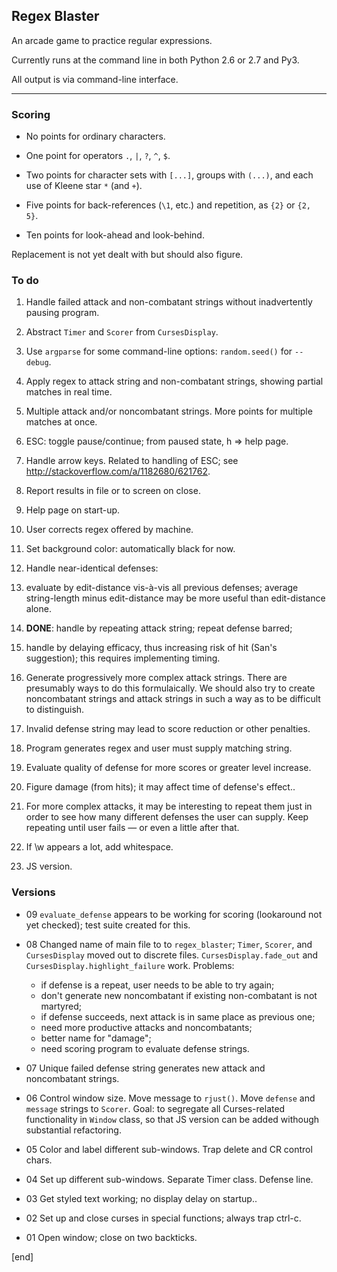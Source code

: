 ## Regex Blaster

An arcade game to practice regular expressions.

Currently runs at the command line in both Python 2.6 or 2.7 and Py3.

All output is via command-line interface.

---

### Scoring

 * No points for ordinary characters.

 * One point for operators `.`, `|`, `?`, `^`, `$`.

 * Two points for character sets with `[...]`, groups with `(...)`, and each use of Kleene star `*` (and `+`).

 * Five points for back-references (`\1`, etc.) and repetition, as `{2}` or `{2, 5}`.

 * Ten points for look-ahead and look-behind.

Replacement is not yet dealt with but should also figure.


### To do

 1. Handle failed attack and non-combatant strings without inadvertently pausing program.

 1. Abstract `Timer` and `Scorer` from `CursesDisplay`.

 1. Use `argparse` for some command-line options: `random.seed()` for `--debug`.

 1. Apply regex to attack string and non-combatant strings, showing partial matches in real time.

 1. Multiple attack and/or noncombatant strings. More points for multiple matches at once.

 1. ESC: toggle pause/continue; from paused state, h => help page.

 1. Handle arrow keys. Related to handling of ESC; see http://stackoverflow.com/a/1182680/621762.

 1. Report results in file or to screen on close.

 1. Help page on start-up. 
 
 1. User corrects regex offered by machine.

 1. Set background color: automatically black for now.

 1. Handle near-identical defenses:

  2. evaluate by edit-distance vis-à-vis all previous defenses; average string-length minus edit-distance may be more useful than edit-distance alone.
  2. **DONE**: handle by repeating attack string; repeat defense barred;
  2. handle by delaying efficacy, thus increasing risk of hit (San's  suggestion); this requires implementing timing.

 1. Generate progressively more complex attack strings. There are presumably ways to do this formulaically. We should also try to create noncombatant strings and attack strings in such a way as to be difficult to distinguish.

 1. Invalid defense string may lead to score reduction or other penalties.

 1. Program generates regex and user must supply matching string.

 1. Evaluate quality of defense for more scores or greater level increase.

 1. Figure damage (from hits); it may affect time of defense's effect..

 1. For more complex attacks, it may be interesting to repeat them just in order to see how many different defenses the user can supply. Keep repeating until user fails — or even a little after that.

 1. If \w appears a lot, add whitespace.

 1. JS version.

### Versions

 * 09 `evaluate_defense` appears to be working for scoring (lookaround not yet checked); test suite created for this.

 * 08 Changed name of main file to to `regex_blaster`; `Timer`, `Scorer`, and `CursesDisplay` moved out to discrete files. `CursesDisplay.fade_out` and `CursesDisplay.highlight_failure` work. Problems: 

   * if defense is a repeat, user needs to be able to try again;
   * don't generate new noncombatant if existing non-combatant is not martyred;
   * if defense succeeds, next attack is in same place as previous one;
   * need more productive attacks and noncombatants;
   * better name for "damage";
   * need scoring program to evaluate defense strings.

 * 07 Unique failed defense string generates new attack and noncombatant strings.

 * 06 Control window size. Move message to `rjust()`. Move `defense` and `message` strings to `Scorer`. Goal: to segregate all Curses-related functionality in `Window` class, so that JS version can be added withough substantial refactoring.

 * 05 Color and label different sub-windows. Trap delete and CR control chars.

 * 04 Set up different sub-windows. Separate Timer class. Defense line.

 * 03 Get styled text working; no display delay on startup..

 * 02 Set up and close curses in special functions; always trap ctrl-c.

 * 01 Open window; close on two backticks.


[end]
